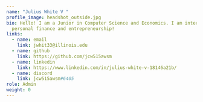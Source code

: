 ```yaml
---
name: "Julius White V "
profile_image: headshot_outside.jpg
bio: Hello! I am a Junior in Computer Science and Economics. I am interested in
  personal finance and entrepreneurship!
links:
  - name: email
    link: jwhit33@illinois.edu
  - name: github
    link: https://github.com/jcw515awsm
  - name: linkedin
    link: https://www.linkedin.com/in/julius-white-v-18146a21b/
  - name: discord
    link: jcw515awsm#6405
role: Admin
weight: 0
---
```

